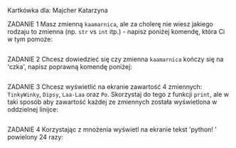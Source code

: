 Kartkówka dla:
Majcher Katarzyna

ZADANIE 1
Masz zmienną `kaamarnica`, ale za cholerę nie wiesz jakiego rodzaju to zmienna (np. `str` vs `int` itp.) - napisz poniżej komendę, która Ci w tym pomoże:
```

```

ZADANIE 2
Chcesz dowiedzieć się czy zmienna `kaamarnica` kończy się na 'czka', napisz poprawną komendę poniżej:
```

```

ZADANIE 3
Chcesz wyświetlić na ekranie zawartość 4 zmiennych: `TinkyWinky`, `Dipsy`, `Laa-Laa` oraz `Po`. Skorzystaj do tego z funkcji `print`, ale w taki sposób aby zawartość każdej ze zmiennych została wyświetlona w oddzielnej linijce:
```

```
ZADANIE 4
Korzystając z mnożenia wyświetl na ekranie tekst 'python! ' powielony 24 razy:
```

```

